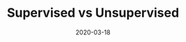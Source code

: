 ---
layout: post
is_post: on
post_url : "https://hackmd.io/@machine-learning/B1tFmAkU8"
title:  "Supervised vs Unsupervised"
date:  2020-03-18
keywords: ""
categories: [machine-learning]
tags: [Coursera, Notes, Supervised, Unsupervised]
icon: fas fa-book
---